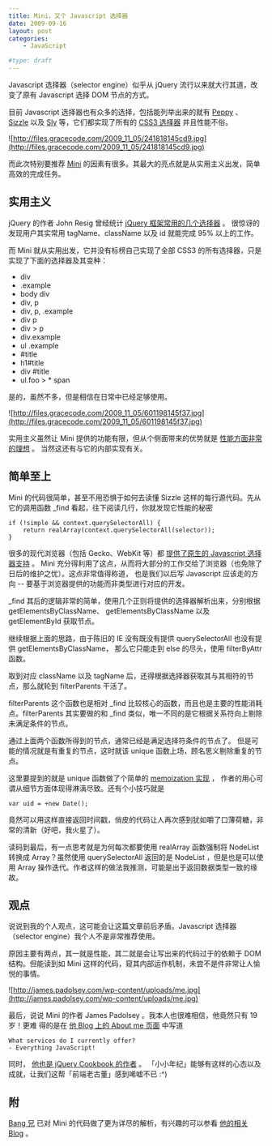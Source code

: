 ```yaml
---
title: Mini，又个 Javascript 选择器
date: 2009-09-16
layout: post
categories:
    - JavaScript

#type: draft
---
```


Javascript 选择器（selector engine）似乎从 jQuery 流行以来就大行其道，改变了原有 Javascript 选择 DOM 节点的方式。

目前 Javascript 选择器也有众多的选择，包括能列举出来的就有  [Peppy](http://jamesdonaghue.com/static/peppy/) 、  [Sizzle](http://sizzlejs.com/)  以及  [Sly](http://github.com/digitarald/sly/tree/master)  等，它们都实现了所有的   [CSS3 选择器](http://en.wikipedia.org/wiki/Cascading_Style_Sheets) 并且性能不俗。

![http://files.gracecode.com/2009_11_05/241818145cd9.jpg](http://files.gracecode.com/2009_11_05/241818145cd9.jpg)

而此次特别要推荐  [Mini](http://james.padolsey.com/javascript/mini/)  的因素有很多。其最大的亮点就是从实用主义出发，简单高效的完成任务。


## 实用主义

jQuery 的作者 John Resig 曾经统计  [jQuery 框架常用的几个选择器](http://ejohn.org/blog/selectors-that-people-actually-use/) 。 很惊讶的发现用户其实常用 tagName、className 以及 id 就能完成 95% 以上的工作。

而 Mini 就从实用出发，它并没有标榜自己实现了全部 CSS3 的所有选择器，只是实现了下面的选择器及其变种：

* div
* .example
* body div
* div, p
* div, p, .example
* div p
* div > p
* div.example
* ul .example
* #title
* h1#title
* div #title
* ul.foo > * span


是的，虽然不多，但是相信在日常中已经足够使用。

![http://files.gracecode.com/2009_11_05/601198145f37.jpg](http://files.gracecode.com/2009_11_05/601198145f37.jpg)

实用主义虽然让 Mini 提供的功能有限，但从个侧面带来的优势就是  [性能方面非常的理想](http://james.padolsey.com/demos/mini/slickspeed/slickspeed/) 。 当然这还有与它的内部实现有关。


## 简单至上

Mini 的代码很简单，甚至不用恐惧于如何去读懂 Sizzle 这样的每行源代码。先从它的调用函数 _find  看起，往下阅读几行，你就发现它性能的秘密

```
if (!simple && context.querySelectorAll) {
    return realArray(context.querySelectorAll(selector));
}
```

很多的现代浏览器（包括 Gecko、WebKit 等）都  [提供了原生的 Javascript 选择器支持](http://ejohn.org/blog/thoughts-on-queryselectorall/) 。 Mini 充分得利用了这点，从而将大部分的工作交给了浏览器（也免除了日后的维护之忧）。这点非常值得称道， 也是我们以后写 Javascript 应该走的方向 -- 要基于浏览器提供的功能而非类型进行对应的开发。

_find 其后的逻辑非常的简单，使用几个正则将提供的选择器解析出来，分别根据 getElementsByClassName、 getElementsByClassName 以及 getElementById 获取节点。

继续根据上面的思路，由于陈旧的 IE 没有既没有提供 querySelectorAll 也没有提供 getElementsByClassName， 那么它只能走到 else 的尽头，使用 filterByAttr 函数。

取到对应 className 以及 tagName 后，还得根据选择器获取其与其相符的节点，那么就轮到 filterParents 干活了。

filterParents 这个函数也是相对 _find 比较核心的函数，而且也是主要的性能消耗点。filterParents 其实要做的和 _find 类似，唯一不同的是它根据关系符向上剔除未满足条件的节点。

通过上面两个函数所得到的节点，通常已经是满足选择符条件的节点了。 但是可能的情况就是有重复的节点，这时就该 unique 函数上场，顾名思义剔除重复的节点。

这里要提到的就是 unique 函数做了个简单的  [memoization 实现](http://realazy.org/blog/2008/04/22/javascript-memoization/) ， 作者的用心可谓从细节方面体现得淋漓尽致。还有个小技巧就是

    var uid = +new Date();

竟然可以用这样直接返回时间戳，俏皮的代码让人再次感到犹如嚼了口薄荷糖，非常的清新（好吧，我火星了）。

读码到最后，有一点思考就是为何每次都要使用 realArray 函数强制将 NodeList 转换成 Array？虽然使用 querySelectorAll 返回的是 NodeList ，但是也是可以使用 Array 操作迭代。作者这样的做法我推测，可能是出于返回数据类型一致的缘故。


## 观点

说说到我的个人观点，这可能会让这篇文章前后矛盾。Javascript 选择器（selector engine）我个人不是非常推荐使用。

原因主要有两点，其一就是性能，其二就是会让写出来的代码过于的依赖于 DOM 结构。但能读到如 Mini 这样的代码，窥其内部运作机制，未尝不是件非常让人愉悦的事情。

![http://james.padolsey.com/wp-content/uploads/me.jpg](http://james.padolsey.com/wp-content/uploads/me.jpg)

最后，说说 Mini 的作者 James Padolsey 。我本人也很难相信，他竟然只有 19 岁！更难 得的是在 [他 Blog 上的 About me 页面](http://james.padolsey.com/about/) 中写道

```
What services do I currently offer?
- Everything JavaScript!
```

同时， [他也是 jQuery Cookbook 的作者](http://james.padolsey.com/projects/) 。 「小小年纪」能够有这样的心态以及成就，让我们这帮「前端老古董」感到唏嘘不已 :^)


## 附

 [Bang 兄](http://blog.webbang.net/?page_id=2) 已对 Mini 的代码做了更为详尽的解析，有兴趣的可以参看 [他的相关 Blog](http://blog.webbang.net/?p=986) 。

